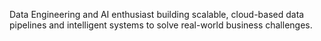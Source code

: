 Data Engineering and AI enthusiast building scalable, cloud-based data pipelines and intelligent systems to solve real-world business challenges.
